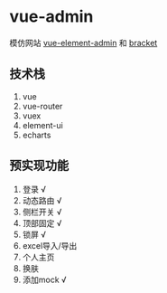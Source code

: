 # vue-admin
模仿网站 [vue-element-admin](https://github.com/PanJiaChen/vue-element-admin "vue-element-admin") 和 [bracket](http://themepixels.me/bracket/app/index.html "bracket")

## 技术栈
1. vue
2. vue-router
3. vuex
4. element-ui
5. echarts

## 预实现功能
1. 登录 √
2. 动态路由 √
3. 侧栏开关 √
4. 顶部固定 √
5. 锁屏 √
6. excel导入/导出
7. 个人主页
8. 换肤
9. 添加mock √